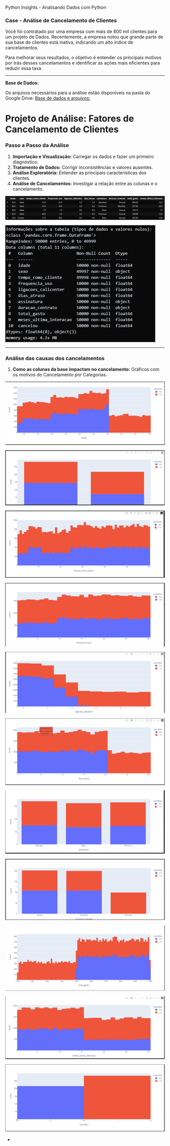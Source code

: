 Python Insights - Analisando Dados com Python

### **Case - Análise de Cancelamento de Clientes**

Você foi contratado por uma empresa com mais de 800 mil clientes para um projeto de Dados. Recentemente, a empresa notou que grande parte de sua base de clientes está inativa, indicando um alto índice de cancelamentos.

Para melhorar seus resultados, o objetivo é entender os principais motivos por trás desses cancelamentos e identificar as ações mais eficientes para reduzir essa taxa.

---

**Base de Dados:**

Os arquivos necessários para a análise estão disponíveis na pasta do Google Drive:
[Base de dados e arquivos:](https://drive.google.com/drive/folders/1uDes7ePdkHiraJmiyeZ-w5lfc8K6NYFZ?usp=drive_link)

# Projeto de Análise: Fatores de Cancelamento de Clientes

### **Passo a Passo da Análise**

1.  **Importação e Visualização:** Carregar os dados e fazer um primeiro diagnóstico.
2.  **Tratamento de Dados:** Corrigir inconsistências e valores ausentes.
3.  **Análise Exploratória:** Entender as principais características dos clientes.
4.  **Análise de Cancelamentos:** Investigar a relação entre as colunas e o cancelamento.

![Gráfico de Dados ](png/tela1.PNG)

![Tipos de Dados ](png/tela2.PNG)

---

### **Análise das causas dos cancelamentos**

1.  **Como as colunas da base impactam no cancelamento:** Gráficos com os motivos do Cancelamento por Categorias.

![Gráficos ](png/tela4.PNG)

![Gráficos ](png/tela5.PNG)

![Gráficos ](png/tela6.PNG)

![Gráficos ](png/tela7.PNG)

![Gráficos ](png/tela8.PNG)

![Gráficos ](png/tela9.PNG)

![Gráficos ](png/tela10.PNG)

![Gráficos ](png/tela11.PNG)

![Gráficos ](png/tela12.PNG)

![Gráficos ](png/tela13.PNG)

![Gráficos ](png/tela14.PNG)

-